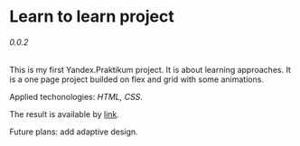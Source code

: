 # Learn to learn project

###### 0.0.2

This is my first Yandex.Praktikum project. It is about learning approaches. It is a one page project builded on flex and grid with some animations.

Applied techonologies: *HTML, CSS*.

The result is available by [link](https://sysoevandrey.github.io/learn-to-learn/).

Future plans: add adaptive design.
